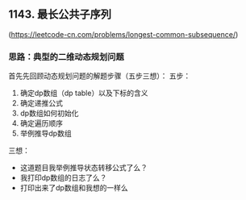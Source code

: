 ## 1143. 最长公共子序列
(https://leetcode-cn.com/problems/longest-common-subsequence/)

 ### 思路：典型的二维动态规划问题
 首先先回顾动态规划问题的解题步骤（五步三想）：
 五步：
 1. 确定dp数组（dp table）以及下标的含义
 2. 确定递推公式
 3. dp数组如何初始化
 4. 确定遍历顺序
 5. 举例推导dp数组

三想：
-   这道题目我举例推导状态转移公式了么？
-   我打印dp数组的日志了么？
-   打印出来了dp数组和我想的一样么

<!--stackedit_data:
eyJoaXN0b3J5IjpbLTE4OTY3NDc4OTAsMTI1ODg5NTg0M119
-->